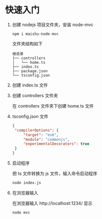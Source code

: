 # 快速入门

1. 创建 nodejs 项目文件夹，安装 node-mvc

   ```
   npm i maishu-node-mvc
   ```

   文件夹结构如下

   ```
   根目录
   ├── controllers
   |   └── home.ts
   ├── index.ts
   ├── package.json
   └── tsconfig.json

   ```

1. 创建 index.ts 文件

   <code path="../sample-codes/web/index.ts"></code>

1. 创建 controllers 文件夹

   在 controllers 文件夹下创建 home.ts 文件

   <code path="../sample-codes/web/home.ts"></code>

1. tsconfig.json 文件

   ```json
   {
    "compilerOptions": {
        "target": "es6",
        "module": "commonjs",
        "experimentalDecorators": true
    }
   }
   ```

1. 启动程序

   把 ts 文件转换为 js 文件，输入命令启动程序

   ```cmd
   node index.js
   ```

1. 在浏览器输入

   在浏览器输入 http://localhost:1234/ 显示

   ```
   node mvc
   ```

   
